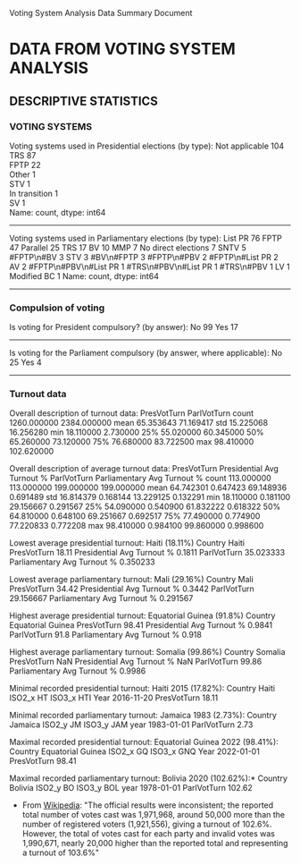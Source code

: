 Voting System Analysis Data Summary Document

# DATA FROM VOTING SYSTEM ANALYSIS

## DESCRIPTIVE STATISTICS

### VOTING SYSTEMS
Voting systems used in Presidential elections (by type):
Not applicable    104    
TRS                87    
FPTP               22    
Other               1    
STV                 1    
In transition       1    
SV                  1    
Name: count, dtype: int64

------------------------------------------------------------

Voting systems used in Parliamentary elections (by type):
List PR                  76
FPTP                     47
Parallel                 25
TRS                      17
BV                       10
MMP                       7
No direct elections       7
SNTV                      5
#FPTP\n#BV                3
STV                       3
#BV\n#FPTP                3
#FPTP\n#PBV               2
#FPTP\n#List PR           2
AV                        2
#FPTP\n#PBV\n#List PR     1
#TRS\n#PBV\n#List PR      1
#TRS\n#PBV                1
LV                        1
Modified BC               1
Name: count, dtype: int64

------------------------------------------------------------

### Compulsion of voting
Is voting for President compulsory? (by answer):
No     99
Yes    17

------------------------------------------------------------

Is voting for the Parliament compulsory (by answer, where applicable):
No     25
Yes     4

------------------------------------------------------------
### Turnout data
Overall description of turnout data:
       PresVotTurn  ParlVotTurn
count  1260.000000  2384.000000
mean     65.353643    71.169417
std      15.225068    16.256280
min      18.110000     2.730000
25%      55.020000    60.345000
50%      65.260000    73.120000
75%      76.680000    83.722500
max      98.410000   102.620000

Overall description of average turnout data:
       PresVotTurn  Presidential Avg Turnout %  ParlVotTurn  Parliamentary Avg Turnout %
count   113.000000                  113.000000   199.000000                   199.000000
mean     64.742301                    0.647423    69.148936                     0.691489
std      16.814379                    0.168144    13.229125                     0.132291
min      18.110000                    0.181100    29.156667                     0.291567
25%      54.090000                    0.540900    61.832222                     0.618322
50%      64.810000                    0.648100    69.251667                     0.692517
75%      77.490000                    0.774900    77.220833                     0.772208
max      98.410000                    0.984100    99.860000                     0.998600

Lowest average presidential turnout: Haiti (18.11%)
Country                            Haiti
PresVotTurn                        18.11
Presidential Avg Turnout %        0.1811
ParlVotTurn                    35.023333
Parliamentary Avg Turnout %     0.350233

Lowest average parliamentary turnout: Mali (29.16%)
Country                             Mali
PresVotTurn                        34.42
Presidential Avg Turnout %        0.3442
ParlVotTurn                    29.156667
Parliamentary Avg Turnout %     0.291567

Highest average presidential turnout: Equatorial Guinea (91.8%)
Country                        Equatorial Guinea
PresVotTurn                                98.41
Presidential Avg Turnout %                0.9841
ParlVotTurn                                 91.8
Parliamentary Avg Turnout %                0.918

Highest average parliamentary turnout: Somalia (99.86%)
Country                        Somalia
PresVotTurn                        NaN
Presidential Avg Turnout %         NaN
ParlVotTurn                      99.86
Parliamentary Avg Turnout %     0.9986

Minimal recorded presidential turnout: Haiti 2015 (17.82%):
Country             Haiti
ISO2_x                 HT
ISO3_x                HTI
Year           2016-11-20
PresVotTurn         18.11

Minimal recorded parliamentary turnout: Jamaica 1983 (2.73%):
Country           Jamaica
ISO2_y                 JM
ISO3_y                JAM
year           1983-01-01
ParlVotTurn          2.73

Maximal recorded presidential turnout: Equatorial Guinea 2022 (98.41%):
Country        Equatorial Guinea
ISO2_x                        GQ
ISO3_x                       GNQ
Year                  2022-01-01
PresVotTurn                98.41

Maximal recorded parliamentary turnout: Bolivia 2020 (102.62%):*
Country           Bolivia
ISO2_y                 BO
ISO3_y                BOL
year           1978-01-01
ParlVotTurn        102.62















* From [Wikipedia](https://en.wikipedia.org/wiki/1978_Bolivian_general_election):
"The official results were inconsistent; the reported total number of votes cast was 1,971,968, around 50,000 more than the number of registered voters (1,921,556), giving a turnout of 102.6%. However, the total of votes cast for each party and invalid votes was 1,990,671, nearly 20,000 higher than the reported total and representing a turnout of 103.6%"